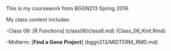 This is my coursework from BGGN213 Spring 2019.

My class content includes: 

-Class 06: [R Functions] (class06/class6.md) (Class_06_Knit.Rmd)

-Midterm: [**Find a Gene Project**] (bggn213/MIDTERM_RMD.md)
